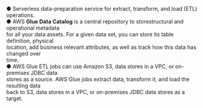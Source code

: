 ● Serverless data-preparation service for extract, transform, and load (ETL) operations.  
● AWS **Glue Data Catalog** is a central repository to storestructural and operational metadata  
for all your data assets. For a given data set, you can store its table definition, physical  
location, add business relevant attributes, as well as track how this data has changed over  
time.  
● AWS Glue ETL jobs can use Amazon S3, data stores in a VPC, or on-premises JDBC data  
stores as a source. AWS Glue jobs extract data, transform it, and load the resulting data  
back to S3, data stores in a VPC, or on-premises JDBC data stores as a target.